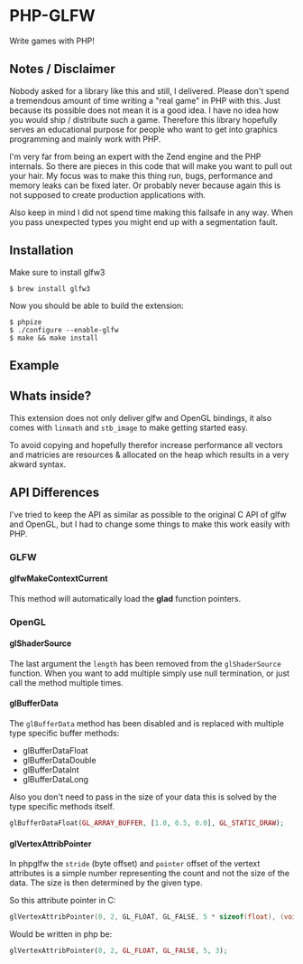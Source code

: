 # PHP-GLFW

Write games with PHP! 



## Notes / Disclaimer

Nobody asked for a library like this and still, I delivered. Please don't spend a tremendous amount of time writing a "real game" in PHP with this. Just because its possible does not mean it is a good idea. I have no idea how you would ship / distribute such a game. Therefore this library hopefully serves an educational purpose for people who want to get into graphics programming and mainly work with PHP.

I'm very far from being an expert with the Zend engine and the PHP internals. So there are pieces in this code that will make you want to pull out your hair. My focus was to make this thing run, bugs, performance and memory leaks can be fixed later. Or probably never because again this is not supposed to create production applications with.

Also keep in mind I did not spend time making this failsafe in any way. When you pass unexpected types you might end up with a segmentation fault.

## Installation

Make sure to install glfw3 

```
$ brew install glfw3 
```

Now you should be able to build the extension:

```
$ phpize
$ ./configure --enable-glfw
$ make && make install
```

## Example

## Whats inside?

This extension does not only deliver glfw and OpenGL bindings, it also comes with `linmath` and `stb_image` to make getting started easy.

To avoid copying and hopefully therefor increase performance all vectors and matricies are resources & allocated on the heap which results in a very akward syntax.

## API Differences

I've tried to keep the API as similar as possible to the original C API of glfw and OpenGL, but I had to change some things to make this work easily with PHP. 

### GLFW 

#### glfwMakeContextCurrent

This method will automatically load the **glad** function pointers.

### OpenGL

#### glShaderSource

The last argument the `length` has been removed from the `glShaderSource` function. When you want to add multiple simply use null termination, or just call the method multiple times.

#### glBufferData

The `glBufferData` method has been disabled and is replaced with multiple type specific buffer methods:
 
 * glBufferDataFloat
 * glBufferDataDouble
 * glBufferDataInt
 * glBufferDataLong

Also you don't need to pass in the size of your data this is solved by the type specific methods itself.

```php
glBufferDataFloat(GL_ARRAY_BUFFER, [1.0, 0.5, 0.0], GL_STATIC_DRAW);
``` 

#### glVertexAttribPointer

In phpglfw the `stride` (byte offset) and `pointer` offset of the vertext attributes is a simple number representing the count and not the size of the data. The size is then determined by the given type.

So this attribute pointer in C:

```c
glVertexAttribPointer(0, 2, GL_FLOAT, GL_FALSE, 5 * sizeof(float), (void*)(3 * sizeof(float)));
```

Would be written in php be:

```php
glVertexAttribPointer(0, 2, GL_FLOAT, GL_FALSE, 5, 3);
```

